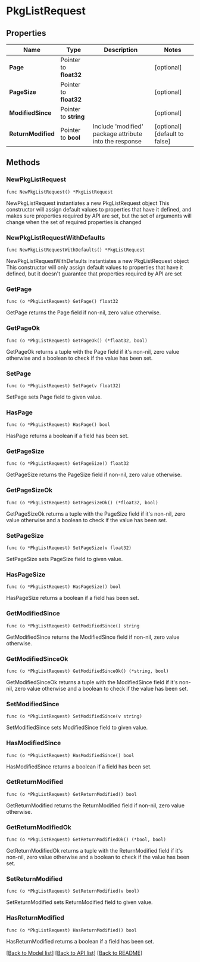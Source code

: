 # PkgListRequest

## Properties

Name | Type | Description | Notes
------------ | ------------- | ------------- | -------------
**Page** | Pointer to **float32** |  | [optional] 
**PageSize** | Pointer to **float32** |  | [optional] 
**ModifiedSince** | Pointer to **string** |  | [optional] 
**ReturnModified** | Pointer to **bool** | Include &#39;modified&#39; package attribute into the response | [optional] [default to false]

## Methods

### NewPkgListRequest

`func NewPkgListRequest() *PkgListRequest`

NewPkgListRequest instantiates a new PkgListRequest object
This constructor will assign default values to properties that have it defined,
and makes sure properties required by API are set, but the set of arguments
will change when the set of required properties is changed

### NewPkgListRequestWithDefaults

`func NewPkgListRequestWithDefaults() *PkgListRequest`

NewPkgListRequestWithDefaults instantiates a new PkgListRequest object
This constructor will only assign default values to properties that have it defined,
but it doesn't guarantee that properties required by API are set

### GetPage

`func (o *PkgListRequest) GetPage() float32`

GetPage returns the Page field if non-nil, zero value otherwise.

### GetPageOk

`func (o *PkgListRequest) GetPageOk() (*float32, bool)`

GetPageOk returns a tuple with the Page field if it's non-nil, zero value otherwise
and a boolean to check if the value has been set.

### SetPage

`func (o *PkgListRequest) SetPage(v float32)`

SetPage sets Page field to given value.

### HasPage

`func (o *PkgListRequest) HasPage() bool`

HasPage returns a boolean if a field has been set.

### GetPageSize

`func (o *PkgListRequest) GetPageSize() float32`

GetPageSize returns the PageSize field if non-nil, zero value otherwise.

### GetPageSizeOk

`func (o *PkgListRequest) GetPageSizeOk() (*float32, bool)`

GetPageSizeOk returns a tuple with the PageSize field if it's non-nil, zero value otherwise
and a boolean to check if the value has been set.

### SetPageSize

`func (o *PkgListRequest) SetPageSize(v float32)`

SetPageSize sets PageSize field to given value.

### HasPageSize

`func (o *PkgListRequest) HasPageSize() bool`

HasPageSize returns a boolean if a field has been set.

### GetModifiedSince

`func (o *PkgListRequest) GetModifiedSince() string`

GetModifiedSince returns the ModifiedSince field if non-nil, zero value otherwise.

### GetModifiedSinceOk

`func (o *PkgListRequest) GetModifiedSinceOk() (*string, bool)`

GetModifiedSinceOk returns a tuple with the ModifiedSince field if it's non-nil, zero value otherwise
and a boolean to check if the value has been set.

### SetModifiedSince

`func (o *PkgListRequest) SetModifiedSince(v string)`

SetModifiedSince sets ModifiedSince field to given value.

### HasModifiedSince

`func (o *PkgListRequest) HasModifiedSince() bool`

HasModifiedSince returns a boolean if a field has been set.

### GetReturnModified

`func (o *PkgListRequest) GetReturnModified() bool`

GetReturnModified returns the ReturnModified field if non-nil, zero value otherwise.

### GetReturnModifiedOk

`func (o *PkgListRequest) GetReturnModifiedOk() (*bool, bool)`

GetReturnModifiedOk returns a tuple with the ReturnModified field if it's non-nil, zero value otherwise
and a boolean to check if the value has been set.

### SetReturnModified

`func (o *PkgListRequest) SetReturnModified(v bool)`

SetReturnModified sets ReturnModified field to given value.

### HasReturnModified

`func (o *PkgListRequest) HasReturnModified() bool`

HasReturnModified returns a boolean if a field has been set.


[[Back to Model list]](../README.md#documentation-for-models) [[Back to API list]](../README.md#documentation-for-api-endpoints) [[Back to README]](../README.md)


